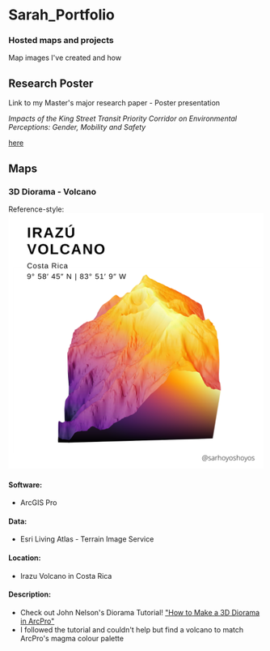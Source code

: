 # Sarah_Portfolio
### Hosted maps and projects
Map images I've created and how

Research Poster
------
Link to my Master's major research paper - Poster presentation 

*Impacts of the King Street Transit Priority Corridor on Environmental Perceptions: Gender, Mobility and Safety*

[here](https://www.flickr.com/photos/ryersonspatialanalysis/52060526137/)

Maps
------

### 3D Diorama - Volcano
Reference-style: 
![alt text][logo]

[logo]: /images/irazu%20volcano%20map.png "Logo Title Text 2"

#### Software:
* ArcGIS Pro


#### Data:
* Esri Living Atlas - Terrain Image Service


#### Location:
* Irazu Volcano in Costa Rica


#### Description:
* Check out John Nelson's Diorama Tutorial! ["How to Make a 3D Diorama in ArcPro"](https://www.youtube.com/watch?v=kVsj6Z7UuLY)
* I followed the tutorial and couldn't help but find a volcano to match ArcPro's magma colour palette 

###

